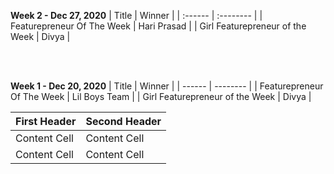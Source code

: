 **Week 2  - Dec 27, 2020**
| Title | Winner |
| :------                     | :--------       |
| Featurepreneur Of The Week | Hari Prasad |
| Girl Featurepreneur of the Week | Divya |


<br>
<br>

**Week 1  - Dec 20, 2020**
| Title                           | Winner          |
| ------                          |  --------       |
| Featurepreneur Of The Week      | Lil Boys Team   |
| Girl Featurepreneur of the Week | Divya           |

| First Header  | Second Header |
| ------------- | ------------- |
| Content Cell  | Content Cell  |
| Content Cell  | Content Cell  |
